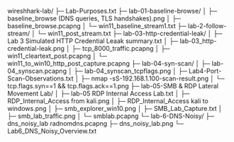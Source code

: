 wireshhark-lab/
├─ Lab-Purposes.txt
├─ lab-01-baseline-browse/
│  ├─ baseline_browse (DNS queries, TLS handshakes).png
│  ├─ baseline_browse.pcapng
│  └─ win11_baseline_stream1.txt
├─ lab-2-follow-stream/
│  └─ win11_post_stream.txt
├─ lab-03-http-credential-leak/
│  ├─ Lab 3 Simulated HTTP Credential Leaak summary.txt
│  ├─ lab-03_http-credential-leak.png
│  ├─ tcp_8000_traffic.pcapng
│  ├─ win11_cleartext_post.pcapng
│  └─ win11_to_win10_http_post_capture.pcapng
├─ lab-04-syn-scan/
│  ├─ lab-04_synscan.pcapng
│  ├─ lab-04_synscan_tcpflags.png
│  ├─ Lab4-Port-Scan-Observations.txt
│  ├─ nmap -sS-192.168.1.100-scan-result.png
│  └─ tcp.flags.syn==1 && tcp.flags.ack==1.png
├─ lab-05-SMB & RDP Lateral Movement Lab/
│  ├─ lab-05 RDP Internal Access Lab.txt
│  ├─ RDP_Internal_Access from kali.png
│  ├─ RDP_Internal_Access kali to windows.png
│  ├─ smb_explorer_win10.png
│  ├─ SMB_Lab_Capture.txt
│  ├─ smb_lab_traffic.png
│  └─ smblab.pcapng
└─ lab-6-DNS-Noisy/
   ├─ dns_noisy_lab radnomdns.pcapng
   ├─ dns_noisy_lab.png
   └─ Lab6_DNS_Noisy_Overview.txt

